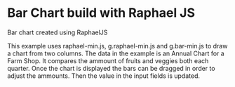 Bar Chart build with Raphael JS
=================

Bar chart created using RaphaelJS

This example uses raphael-min.js, g.raphael-min.js and g.bar-min.js to draw a chart from two columns. The data in the example is an Annual Chart for a Farm Shop.
It compares the ammount of fruits and veggies both each quarter. Once the chart is displayed the bars can be dragged in order to adjust the ammounts. Then the value in the input fields is updated. 
